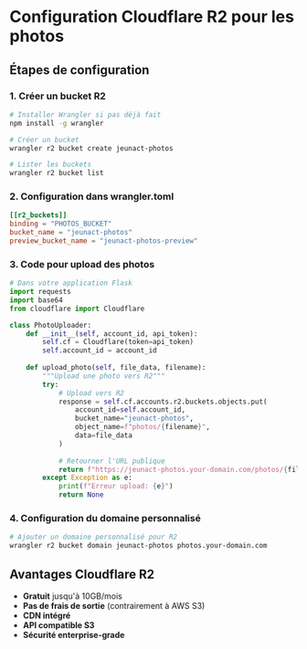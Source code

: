 # Configuration Cloudflare R2 pour les photos

## Étapes de configuration

### 1. Créer un bucket R2
```bash
# Installer Wrangler si pas déjà fait
npm install -g wrangler

# Créer un bucket
wrangler r2 bucket create jeunact-photos

# Lister les buckets
wrangler r2 bucket list
```

### 2. Configuration dans wrangler.toml
```toml
[[r2_buckets]]
binding = "PHOTOS_BUCKET"
bucket_name = "jeunact-photos"
preview_bucket_name = "jeunact-photos-preview"
```

### 3. Code pour upload des photos
```python
# Dans votre application Flask
import requests
import base64
from cloudflare import Cloudflare

class PhotoUploader:
    def __init__(self, account_id, api_token):
        self.cf = Cloudflare(token=api_token)
        self.account_id = account_id
    
    def upload_photo(self, file_data, filename):
        """Upload une photo vers R2"""
        try:
            # Upload vers R2
            response = self.cf.accounts.r2.buckets.objects.put(
                account_id=self.account_id,
                bucket_name="jeunact-photos",
                object_name=f"photos/{filename}",
                data=file_data
            )
            
            # Retourner l'URL publique
            return f"https://jeunact-photos.your-domain.com/photos/{filename}"
        except Exception as e:
            print(f"Erreur upload: {e}")
            return None
```

### 4. Configuration du domaine personnalisé
```bash
# Ajouter un domaine personnalisé pour R2
wrangler r2 bucket domain jeunact-photos photos.your-domain.com
```

## Avantages Cloudflare R2
- **Gratuit** jusqu'à 10GB/mois
- **Pas de frais de sortie** (contrairement à AWS S3)
- **CDN intégré**
- **API compatible S3**
- **Sécurité enterprise-grade**
